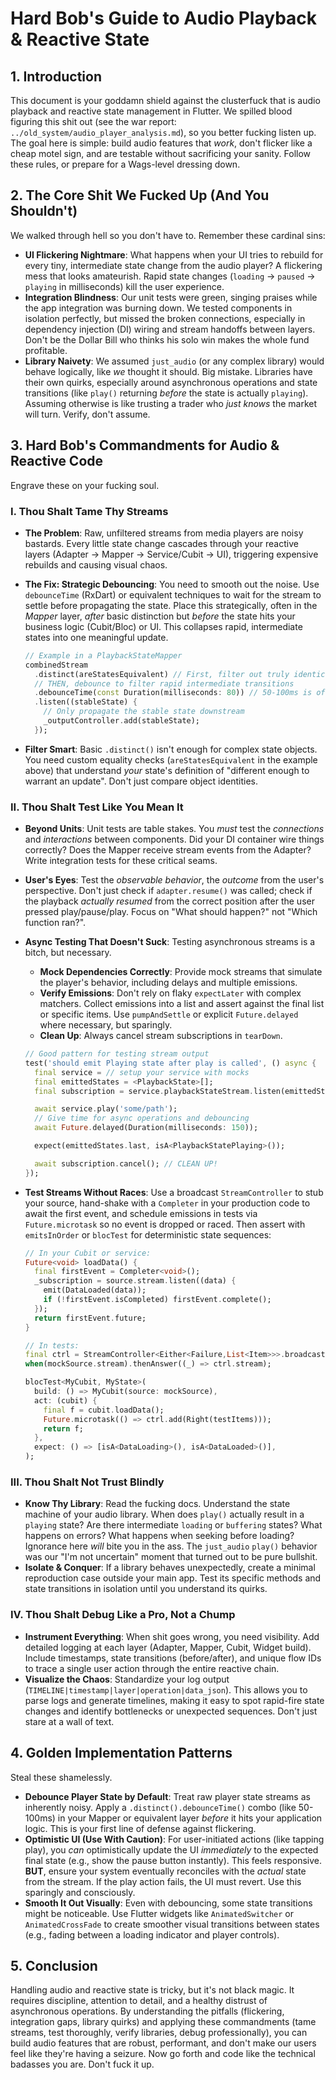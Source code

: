 # Hard Bob's Guide to Audio Playback & Reactive State

## 1. Introduction

This document is your goddamn shield against the clusterfuck that is audio playback and reactive state management in Flutter. We spilled blood figuring this shit out (see the war report: `../old_system/audio_player_analysis.md`), so you better fucking listen up. The goal here is simple: build audio features that *work*, don't flicker like a cheap motel sign, and are testable without sacrificing your sanity. Follow these rules, or prepare for a Wags-level dressing down.

## 2. The Core Shit We Fucked Up (And You Shouldn't)

We walked through hell so you don't have to. Remember these cardinal sins:

*   **UI Flickering Nightmare**: What happens when your UI tries to rebuild for every tiny, intermediate state change from the audio player? A flickering mess that looks amateurish. Rapid state changes (`loading` -> `paused` -> `playing` in milliseconds) kill the user experience.
*   **Integration Blindness**: Our unit tests were green, singing praises while the app integration was burning down. We tested components in isolation perfectly, but missed the broken connections, especially in dependency injection (DI) wiring and stream handoffs between layers. Don't be the Dollar Bill who thinks his solo win makes the whole fund profitable.
*   **Library Naivety**: We assumed `just_audio` (or any complex library) would behave logically, like *we* thought it should. Big mistake. Libraries have their own quirks, especially around asynchronous operations and state transitions (like `play()` returning *before* the state is actually `playing`). Assuming otherwise is like trusting a trader who *just knows* the market will turn. Verify, don't assume.

## 3. Hard Bob's Commandments for Audio & Reactive Code

Engrave these on your fucking soul.

### I. Thou Shalt Tame Thy Streams

*   **The Problem**: Raw, unfiltered streams from media players are noisy bastards. Every little state change cascades through your reactive layers (Adapter -> Mapper -> Service/Cubit -> UI), triggering expensive rebuilds and causing visual chaos.
*   **The Fix: Strategic Debouncing**: You need to smooth out the noise. Use `debounceTime` (RxDart) or equivalent techniques to wait for the stream to settle before propagating the state. Place this strategically, often in the *Mapper* layer, *after* basic distinction but *before* the state hits your business logic (Cubit/Bloc) or UI. This collapses rapid, intermediate states into one meaningful update.

    ```dart
    // Example in a PlaybackStateMapper
    combinedStream
      .distinct(areStatesEquivalent) // First, filter out truly identical states
      // THEN, debounce to filter rapid intermediate transitions
      .debounceTime(const Duration(milliseconds: 80)) // 50-100ms is often enough
      .listen((stableState) {
        // Only propagate the stable state downstream
        _outputController.add(stableState);
      });
    ```

*   **Filter Smart**: Basic `.distinct()` isn't enough for complex state objects. You need custom equality checks (`areStatesEquivalent` in the example above) that understand *your* state's definition of "different enough to warrant an update". Don't just compare object identities.

### II. Thou Shalt Test Like You Mean It

*   **Beyond Units**: Unit tests are table stakes. You *must* test the *connections* and *interactions* between components. Did your DI container wire things correctly? Does the Mapper receive stream events from the Adapter? Write integration tests for these critical seams.
*   **User's Eyes**: Test the *observable behavior*, the *outcome* from the user's perspective. Don't just check if `adapter.resume()` was called; check if the playback *actually resumed* from the correct position after the user pressed play/pause/play. Focus on "What should happen?" not "Which function ran?".
*   **Async Testing That Doesn't Suck**: Testing asynchronous streams is a bitch, but necessary.
    *   **Mock Dependencies Correctly**: Provide mock streams that simulate the player's behavior, including delays and multiple emissions.
    *   **Verify Emissions**: Don't rely on flaky `expectLater` with complex matchers. Collect emissions into a list and assert against the final list or specific items. Use `pumpAndSettle` or explicit `Future.delayed` where necessary, but sparingly.
    *   **Clean Up**: Always cancel stream subscriptions in `tearDown`.

    ```dart
    // Good pattern for testing stream output
    test('should emit Playing state after play is called', () async {
      final service = // setup your service with mocks
      final emittedStates = <PlaybackState>[];
      final subscription = service.playbackStateStream.listen(emittedStates.add);

      await service.play('some/path');
      // Give time for async operations and debouncing
      await Future.delayed(Duration(milliseconds: 150));

      expect(emittedStates.last, isA<PlaybackStatePlaying>());

      await subscription.cancel(); // CLEAN UP!
    });
    ```

*   **Test Streams Without Races**: Use a broadcast `StreamController` to stub your source, hand-shake with a `Completer` in your production code to await the first event, and schedule emissions in tests via `Future.microtask` so no event is dropped or raced. Then assert with `emitsInOrder` or `blocTest` for deterministic state sequences:

    ```dart
    // In your Cubit or service:
    Future<void> loadData() {
      final firstEvent = Completer<void>();
      _subscription = source.stream.listen((data) {
        emit(DataLoaded(data));
        if (!firstEvent.isCompleted) firstEvent.complete();
      });
      return firstEvent.future;
    }

    // In tests:
    final ctrl = StreamController<Either<Failure,List<Item>>>.broadcast();
    when(mockSource.stream).thenAnswer((_) => ctrl.stream);

    blocTest<MyCubit, MyState>(
      build: () => MyCubit(source: mockSource),
      act: (cubit) {
        final f = cubit.loadData();
        Future.microtask(() => ctrl.add(Right(testItems)));
        return f;
      },
      expect: () => [isA<DataLoading>(), isA<DataLoaded>()],
    );
    ```

### III. Thou Shalt Not Trust Blindly

*   **Know Thy Library**: Read the fucking docs. Understand the state machine of your audio library. When does `play()` actually result in a `playing` state? Are there intermediate `loading` or `buffering` states? What happens on errors? What happens when seeking before loading? Ignorance here *will* bite you in the ass. The `just_audio` `play()` behavior was our "I'm not uncertain" moment that turned out to be pure bullshit.
*   **Isolate & Conquer**: If a library behaves unexpectedly, create a minimal reproduction case outside your main app. Test its specific methods and state transitions in isolation until you understand its quirks.

### IV. Thou Shalt Debug Like a Pro, Not a Chump

*   **Instrument Everything**: When shit goes wrong, you need visibility. Add detailed logging at each layer (Adapter, Mapper, Cubit, Widget build). Include timestamps, state transitions (before/after), and unique flow IDs to trace a single user action through the entire reactive chain.
*   **Visualize the Chaos**: Standardize your log output (`TIMELINE|timestamp|layer|operation|data_json`). This allows you to parse logs and generate timelines, making it easy to spot rapid-fire state changes and identify bottlenecks or unexpected sequences. Don't just stare at a wall of text.

## 4. Golden Implementation Patterns

Steal these shamelessly.

*   **Debounce Player State by Default**: Treat raw player state streams as inherently noisy. Apply a `.distinct().debounceTime()` combo (like 50-100ms) in your Mapper or equivalent layer *before* it hits your application logic. This is your first line of defense against flickering.
*   **Optimistic UI (Use With Caution)**: For user-initiated actions (like tapping play), you *can* optimistically update the UI *immediately* to the expected final state (e.g., show the pause button instantly). This feels responsive. **BUT**, ensure your system eventually reconciles with the *actual* state from the stream. If the play action fails, the UI must revert. Use this sparingly and consciously.
*   **Smooth It Out Visually**: Even with debouncing, some state transitions might be noticeable. Use Flutter widgets like `AnimatedSwitcher` or `AnimatedCrossFade` to create smoother visual transitions between states (e.g., fading between a loading indicator and player controls).

## 5. Conclusion

Handling audio and reactive state is tricky, but it's not black magic. It requires discipline, attention to detail, and a healthy distrust of asynchronous operations. By understanding the pitfalls (flickering, integration gaps, library quirks) and applying these commandments (tame streams, test thoroughly, verify libraries, debug professionally), you can build audio features that are robust, performant, and don't make our users feel like they're having a seizure. Now go forth and code like the technical badasses you are. Don't fuck it up. 